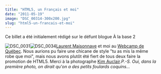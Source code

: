 ```yaml
---
title: "HTML5, un Français et moi"
date: "2011-05-19"
image: "DSC_00314-300x200.jpg"
slug: "html5-un-francais-et-moi"
---
```


Ce billet a été initialement rédigé sur le défunt blogue À la base 2

![](images/DSC_00314-300x200.jpg "DSC_0031")![](images/DSC_0034-300x200.jpg "DSC_0034")[Laurent Maisonnave](https://zelaurent.com/) et moi au [Webcamp de Québec](https://ca.eventbrite.com/event/1460870503). Nous aurions pu faire une chicane de style "tu as mis la même robe que moi", mais nous avons plutôt été fiert de tous deux faire la promotion de HTML5. Merci à la photographe [Kim Auclair](https://kimauclair.ca/blog/)._P.-S. Oui, dans la première photo, on dirait qu'on a des petits foulards coquins..._
